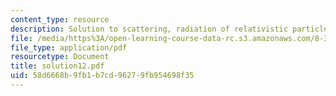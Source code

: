 ```yaml
---
content_type: resource
description: Solution to scattering, radiation of relativistic particles.
file: /media/https%3A/open-learning-course-data-rc.s3.amazonaws.com/8-311-electromagnetic-theory-spring-2004/58d6668b9fb1b7cd96279fb954698f35_solution12.pdf
file_type: application/pdf
resourcetype: Document
title: solution12.pdf
uid: 58d6668b-9fb1-b7cd-9627-9fb954698f35
---
```

